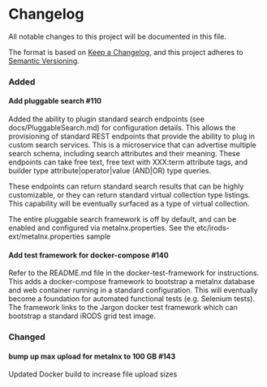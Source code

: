 # Changelog
All notable changes to this project will be documented in this file.

The format is based on [Keep a Changelog](https://keepachangelog.com/en/1.0.0/),
and this project adheres to [Semantic Versioning](https://semver.org/spec/v2.0.0.html).

### Added

#### Add pluggable search #110

Added the ability to plugin standard search endpoints (see docs/PluggableSearch.md) for configuration details. This allows the provisioning of standard
REST endpoints that provide the ability to plug in custom search services. This is a microservice that can advertise multiple search schema, including search attributes and their meaning. These endpoints can take free text, free text with XXX:term attribute tags, and builder type attribute|operator|value (AND|OR) type queries.

These endpoints can return standard search results that can be highly customizable, or they can return standard virtual collection type listings. This capability will be eventually surfaced as a type of virtual collection.

The entire pluggable search framework is off by default, and can be enabled and configured via metalnx.properties. See the etc/irods-ext/metalnx.properties sample


#### Add test framework for docker-compose #140

Refer to the README.md file in the docker-test-framework for instructions. This adds a docker-compose framework to bootstrap a metalnx database and web container running in a standard configuration. This will eventually become a foundation for automated functional tests (e.g. Selenium tests). The framework links to the Jargon docker test framework which can bootstrap a standard iRODS grid test image.

### Changed

#### bump up max upload for metalnx to 100 GB #143

Updated Docker build to increase file upload sizes
